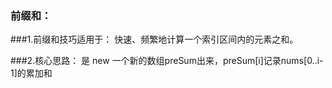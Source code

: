 ### **前缀和**：

###1.前缀和技巧适用于：
快速、频繁地计算一个索引区间内的元素之和。


###2.核心思路：
是 new 一个新的数组preSum出来，preSum[i]记录nums[0..i-1]的累加和